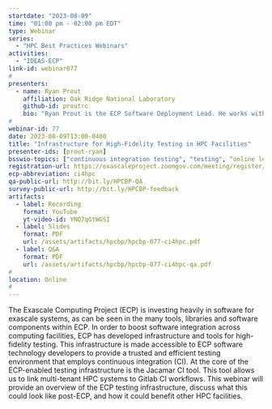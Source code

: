 ```yaml
---
startdate: "2023-08-09"
time: "01:00 pm - 02:00 pm EDT"
type: Webinar
series:
  - "HPC Best Practices Webinars"
activities:
  - "IDEAS-ECP"
link-id: webinar077
#
presenters:
  - name: Ryan Prout
    affiliation: Oak Ridge National Laboratory
    github-id: proutrc
    bio: "Ryan Prout is the ECP Software Deployment Lead. He works with operational staff across labs to provide software integration and continuous integration support to ECP software technology teams."
#
webinar-id: 77
date: 2023-08-09T13:00-0400
title: "Infrastructure for High-Fidelity Testing in HPC Facilities"
presenter-ids: [prout-ryan]
bsswio-topics: ["continuous integration testing", "testing", “online learning”]
registration-url: https://exascaleproject.zoomgov.com/meeting/register/vJItc-uqqTwuH3yNhXwGRlJLnfb4v7-gUnc
ecp-abbreviation: ci4hpc
qa-public-url: http://bit.ly/HPCBP-QA
survey-public-url: http://bit.ly/HPCBP-feedback
artifacts:
  - label: Recording
    format: YouTube
    yt-video-id: YNQ7qGtWGSI
  - label: Slides
    format: PDF
    url: /assets/artifacts/hpcbp/hpcbp-077-ci4hpc.pdf
  - label: Q&A
    format: PDF
    url: /assets/artifacts/hpcbp/hpcbp-077-ci4hpc-qa.pdf
#
location: Online
#
---
```

The Exascale Computing Project (ECP) is investing heavily in software for exascale systems, as can be seen in the many tools, libraries and software components within ECP. In order to boost software integration across computing facilities, ECP has developed infrastructure and tools for high-fidelity testing. This infrastructure is made accessible to ECP software technology developers to provide a trusted and efficient testing environment that employs continuous integration (CI). At the core of the ECP-enabled testing infrastructure is the Jacamar CI tool. This tool allows us to link multi-tenant HPC systems to Gitlab CI workflows. This webinar will provide an overview of the ECP testing infrastructure, discuss what this could look like post-ECP, and how it could benefit other HPC facilities.

